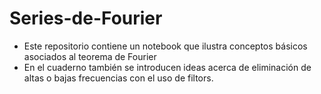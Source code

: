 # Series-de-Fourier

* Este repositorio contiene un notebook que ilustra conceptos básicos asociados al teorema de Fourier
* En el cuaderno también se introducen ideas acerca de eliminación de altas o bajas frecuencias con el uso de filtors.
